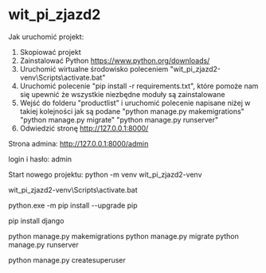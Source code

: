 # wit_pi_zjazd2


Jak uruchomić projekt:

1. Skopiować projekt
2. Zainstalować Python https://www.python.org/downloads/
3. Uruchomić wirtualne środowisko poleceniem "wit_pi_zjazd2-venv\Scripts\activate.bat"
4. Uruchomić polecenie "pip install -r requirements.txt", które pomoże nam się upewnić że wszystkie niezbędne moduły są zainstalowane
5. Wejść do folderu "productlist" i uruchomić polecenie napisane niżej w takiej kolejności jak są podane
"python manage.py makemigrations"
"python manage.py migrate"
"python manage.py runserver"
6. Odwiedzić stronę http://127.0.0.1:8000/


Strona admina:
http://127.0.0.1:8000/admin

login i hasło: admin



Start nowego projektu:
python -m venv wit_pi_zjazd2-venv

wit_pi_zjazd2-venv\Scripts\activate.bat

python.exe -m pip install --upgrade pip

pip install django

python manage.py makemigrations
python manage.py migrate
python manage.py runserver

python manage.py createsuperuser
